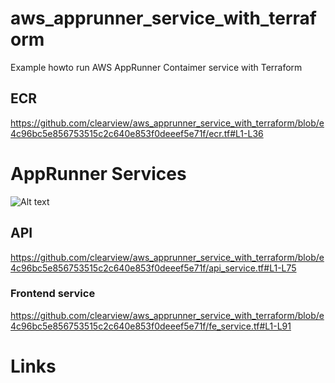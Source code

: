 # aws_apprunner_service_with_terraform
Example howto run AWS AppRunner Contaimer service with Terraform

## ECR

https://github.com/clearview/aws_apprunner_service_with_terraform/blob/e4c96bc5e856753515c2c640e853f0deeef5e71f/ecr.tf#L1-L36

# AppRunner Services

![Alt text](out/ec2_monthly_budget/apprunner.png?raw=true "AWS apprunner")

## API

https://github.com/clearview/aws_apprunner_service_with_terraform/blob/e4c96bc5e856753515c2c640e853f0deeef5e71f/api_service.tf#L1-L75


### Frontend service

https://github.com/clearview/aws_apprunner_service_with_terraform/blob/e4c96bc5e856753515c2c640e853f0deeef5e71f/fe_service.tf#L1-L91

# Links
